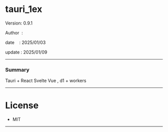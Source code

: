 ﻿# tauri_1ex

 Version: 0.9.1

 Author  : 

 date    : 2025/01/03

 update  : 2025/01/09 

***
### Summary

Tauri + React Svelte Vue , d1 + workers


***
# License

* MIT

***

